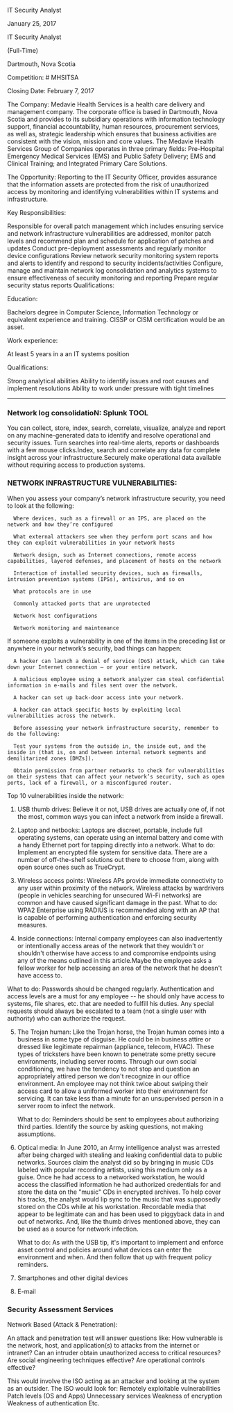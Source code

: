 IT Security Analyst

January 25, 2017

IT Security Analyst

(Full-Time)

Dartmouth, Nova Scotia

Competition: # MHSITSA

Closing Date: February 7, 2017

The Company:
Medavie Health Services is a health care delivery and management company. The corporate office is based in Dartmouth, Nova Scotia and provides to its subsidiary operations with information technology support, financial accountability, human resources, procurement services, as well as, strategic leadership which ensures that business activities are consistent with the vision, mission and core values. The Medavie Health Services Group of Companies operates in three primary fields: Pre-Hospital Emergency Medical Services (EMS) and Public Safety Delivery; EMS and Clinical Training; and Integrated Primary Care Solutions.

The Opportunity:
Reporting to the IT Security Officer, provides assurance that the information assets are protected from the risk of unauthorized access by monitoring and identifying vulnerabilities within IT systems and infrastructure.

Key Responsibilities:

Responsible for overall patch management which includes ensuring service and network infrastructure vulnerabilities are addressed, monitor patch levels and recommend plan and schedule for application of patches and updates
Conduct pre-deployment assessments and regularly monitor device configurations
Review network security monitoring system reports and alerts to identify and respond to security incidents/activities
Configure, manage and maintain network log consolidation and analytics systems to ensure effectiveness of security monitoring and reporting
Prepare regular security status reports 
Qualifications:

Education:

Bachelors degree in Computer Science, Information Technology or equivalent
experience and training. CISSP or CISM certification would be an asset.

Work experience: 

At least 5 years in a an IT systems position

Qualifications: 

Strong analytical abilities
Ability to identify issues and root causes and implement resolutions
Ability to work under pressure with tight timelines


***********************************************************************************

### Network log consolidatioN:  Splunk TOOL

You can collect, store, index, search, correlate, visualize, analyze and report on any machine-generated data to identify and resolve operational and security issues. Turn searches into real-time alerts, reports or dashboards with a few mouse clicks.Index, search and correlate any data for complete insight across your infrastructure.Securely make operational data available without requiring access to production systems.


### NETWORK INFRASTRUCTURE VULNERABILITIES:

When you assess your company’s network infrastructure security, you need to look at the following:

      Where devices, such as a firewall or an IPS, are placed on the network and how they’re configured

      What external attackers see when they perform port scans and how they can exploit vulnerabilities in your network hosts

      Network design, such as Internet connections, remote access capabilities, layered defenses, and placement of hosts on the network

      Interaction of installed security devices, such as firewalls, intrusion prevention systems (IPSs), antivirus, and so on

      What protocols are in use

      Commonly attacked ports that are unprotected

      Network host configurations

      Network monitoring and maintenance

If someone exploits a vulnerability in one of the items in the preceding list or anywhere in your network’s security, bad things can happen:

      A hacker can launch a denial of service (DoS) attack, which can take down your Internet connection — or your entire network.

      A malicious employee using a network analyzer can steal confidential information in e-mails and files sent over the network.

      A hacker can set up back-door access into your network.

      A hacker can attack specific hosts by exploiting local vulnerabilities across the network.

      Before assessing your network infrastructure security, remember to do the following:

      Test your systems from the outside in, the inside out, and the inside in (that is, on and between internal network segments and demilitarized zones [DMZs]).

      Obtain permission from partner networks to check for vulnerabilities on their systems that can affect your network’s security, such as open ports, lack of a firewall, or a misconfigured router.

Top 10 vulnerabilities inside the network:
1. USB thumb drives:  Believe it or not, USB drives are actually one of, if not the most, common ways you can infect a network from inside a firewall.
2. Laptop and netbooks:  Laptops are discreet, portable, include full operating systems, can operate using an internal battery and come with a handy Ethernet port for tapping directly into a network.
    What to do: Implement an encrypted file system for sensitive data. There are a number of off-the-shelf solutions out there to choose from, along with open source ones such as TrueCrypt.
    
3. Wireless access points: Wireless APs provide immediate connectivity to any user within proximity of the network. Wireless attacks by wardrivers (people in vehicles searching for unsecured Wi-Fi networks) are common and have caused significant damage in the past.
      What to do: WPA2 Enterprise using RADIUS is recommended along with an AP that is capable of performing authentication and enforcing security measures.
      
4. Inside connections:  Internal company employees can also inadvertently or intentionally access areas of the network that they wouldn't or shouldn't otherwise have access to and compromise endpoints using any of the means outlined in this article.Maybe the employee asks a fellow worker for help accessing an area of the network that he doesn't have access to.

  What to do: Passwords should be changed regularly. Authentication and access levels are a must for any employee -- he should only have access to systems, file shares, etc. that are needed to fulfill his duties. Any special requests should always be escalated to a team (not a single user with authority) who can authorize the request.
  
5. The Trojan human:  Like the Trojan horse, the Trojan human comes into a business in some type of disguise. He  could be in business attire or dressed like legitimate repairman (appliance, telecom, HVAC). These types of tricksters have been known to penetrate some pretty secure environments, including server rooms. Through our own social conditioning, we have the tendency to not stop and question an appropriately attired person we don't recognize in our office environment. An employee may not think twice about swiping their access card to allow a uniformed worker into their environment for servicing. It can take less than a minute for an unsupervised person in a server room to infect the network.

   What to do: Reminders should be sent to employees about authorizing third parties. Identify the source by asking questions, not making assumptions.
   
6. Optical media:  In June 2010, an Army intelligence analyst was arrested after being charged with stealing and leaking confidential data to public networks. Sources claim the analyst did so by bringing in music CDs labeled with popular recording artists, using this medium only as a guise. Once he had access to a networked workstation, he would access the classified information he had authorized credentials for and store the data on the "music" CDs in encrypted archives. To help cover his tracks, the analyst would lip sync to the music that was supposedly stored on the CDs while at his workstation. Recordable media that appear to be legitimate can and has been used to piggyback data in and out of networks. And, like the thumb drives mentioned above, they can be used as a source for network infection.

    What to do: As with the USB tip, it's important to implement and enforce asset control and policies around what devices can enter the environment and when. And then follow that up with frequent policy reminders.
    
7. Smartphones and other digital devices
8. E-mail


### Security Assessment Services

 Network Based (Attack & Penetration):
 
An attack and penetration test will answer questions like:
            How vulnerable is the network, host, and application(s) to attacks from the internet or intranet?
            Can an intruder obtain unauthorized access to critical resources?
            Are social engineering techniques effective?
            Are operational controls effective?

This would involve the ISO acting as an attacker and looking at the system as an outsider.  The ISO would look for:
            Remotely exploitable vulnerabilities
            Patch levels (OS and Apps)
            Unnecessary services
            Weakness of encryption
            Weakness of authentication
            Etc.

